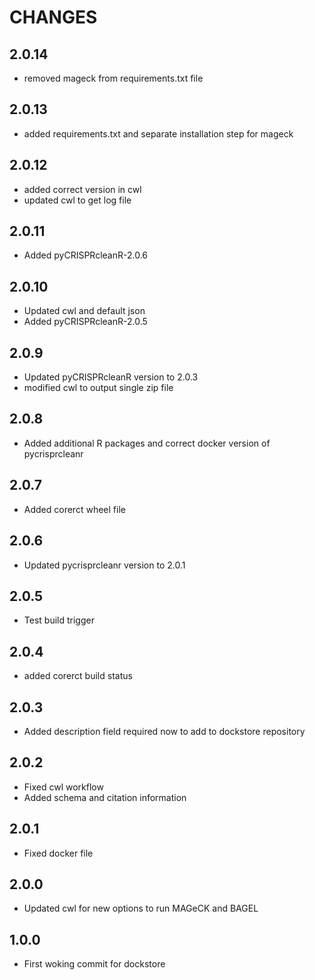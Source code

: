 # CHANGES

## 2.0.14
* removed mageck from requirements.txt file
## 2.0.13
* added requirements.txt and separate installation step for mageck
## 2.0.12
* added correct version in cwl
* updated cwl to get log file
## 2.0.11
* Added pyCRISPRcleanR-2.0.6
## 2.0.10
* Updated cwl and default json
* Added pyCRISPRcleanR-2.0.5
## 2.0.9
* Updated pyCRISPRcleanR version to 2.0.3
* modified cwl to output single zip file
## 2.0.8
* Added additional R packages and correct docker version of pycrisprcleanr
## 2.0.7
* Added corerct wheel file
## 2.0.6
* Updated pycrisprcleanr version to 2.0.1
## 2.0.5
* Test build trigger
## 2.0.4
* added corerct build status
## 2.0.3
* Added description field required now to add to dockstore repository
## 2.0.2
* Fixed cwl workflow
* Added schema and citation information
## 2.0.1
 * Fixed docker file
## 2.0.0
 * Updated cwl for new options to run MAGeCK and BAGEL
## 1.0.0
 * First woking commit for dockstore
